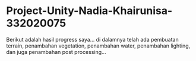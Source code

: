 # Project-Unity-Nadia-Khairunisa-332020075

Berikut adalah hasil progress saya... di dalamnya telah ada pembuatan terrain, penambahan vegetation, penambahan water, penambahan lighting, dan juga penambahan post processing...
